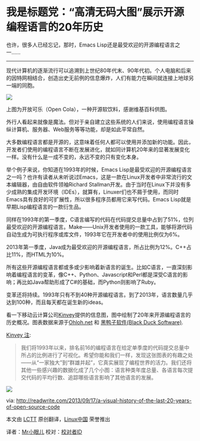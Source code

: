 我是标题党：“高清无码大图”展示开源编程语言的20年历史
==========
也许，很多人已经忘记，那时，Emacs Lisp还是最受欢迎的开源编程语言之一……

----------
现代计算机的逐渐流行可以追溯到上世纪80年代末、90年代初。个人电脑和后来的因特网相结合，创造出史无前例的信息爆炸，人们有能力在瞬间就连接上地球另一端的同胞。

![](http://readwrite.com/files/opencola_wikipedia.jpg)

上图为开放可乐（Open Cola），一种开源软饮料，感谢维基百科供图。

外行人看起来就像是魔法。但对于亲自建立这些系统的人们来说，使用编程语言操纵计算机、服务器、Web服务等等功能，却是如此平常自然。

大多数编程语言都是开源的，这意味着任何人都可以使用并添加新的功能。因此，开发者们使用的编程语言不断在发展进化，就如同计算机20年来的显著发展变化一样。没有什么是一成不变的，永远不变的只有变化本身。

举个例子来说，你知道在1993年的时候，Emacs Lisp是最受欢迎的开源编程语言之一吗？也许有读者从未听说过Emacs，这是一款在Linux开发者中非常流行的文本编辑器，由自由软件领袖Richard Stallman开发。由于当时在Linux下并没有多少成熟的集成开发环境（IDEs），就算有，Linuxer们也不屑于使用，而同时Emacs具有良好的可扩展性，所以很多程序员都用它来写代码。Emacs Lisp就是早期Lisp编程语言的一款衍生品。

同样在1993年的第一季度，C语言编写的代码在代码提交总量中占到了51%，位列最受欢迎的开源编程语言。Make——Unix开发者使用的一款工具，能够将源代码自动生成为可执行程序或库文件，1993年它在开发者中的使用比例仅为6%。

2013年第一季度，Java成为最受欢迎的开源编程语言，所占比例为12%。C++占比11%，而HTML为10%。

所有这些开源编程语言都或多或少影响着新语言的诞生。比如C语言，一直深刻影响着编程语言的变革，像C++、Python、Javascript和Perl都是深受C语言的影响；再比如Java帮助形成了C#的基础，而Python则影响了Ruby。

变革还将持续。1993年只有不到40种开源编程语言。到了2013年，语言数量几乎达到100种，而且每天都在诞生新的ideas。

看一下移动云计算公司[Kinvey][2]提供的信息图，图中绘制了20年来开源编程语言的历史概况。图表数据来源于[Ohloh.net][3] 和 [黑鸭子软件(Black Duck Software)][4]. 

[Kinvey 注][5]:

> 我们将1993年以来，排名前16的编程语言在给定单季度的代码提交总量中所占的比例进行了可视化。希望你能和我们一样，发现这张图表的有趣之处——从“一家独大”到“群雄并起”，它真实展现了编程世界的活力。我们还将其他一些感兴趣的数据化成了几个小图：语言种类年度总量、各语言每次提交代码的平均行数、追踪哪些语言影响了其他语言的发展。

![](http://readwrite.com/files/open_source_code_history_kinvey_800.jpg)


via: http://readwrite.com/2013/09/17/a-visual-history-of-the-last-20-years-of-open-source-code

本文由 [LCTT][] 原创翻译，[Linux中国][] 荣誉推出

译者：[Mr小眼儿] 校对：[校对者ID][]

[LCTT]:https://github.com/LCTT/TranslateProject
[Linux中国]:http://linux.cn/portal.php
[Mr小眼儿]:http://linux.cn/space/14801
[校对者ID]:http://linux.cn/space/校对者ID

[1]:http://en.wikipedia.org/wiki/Make_(software)
[2]:http://www.kinvey.com/
[3]:http://www.ohloh.net/
[4]:http://www.blackducksoftware.com/
[5]:http://www.kinvey.com/blog/3242/a-brief-history-of-open-source-code-infographic
